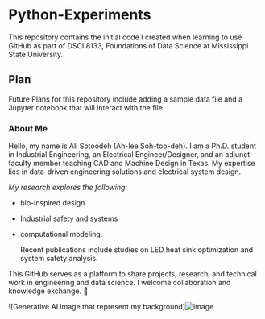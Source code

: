 # **Python-Experiments**
This repository contains the initial code I created when learning to use GitHub as part of DSCI 8133, Foundations of Data Science at 
Mississippi State University.

## **Plan**
Future Plans for this repository include adding a sample data file and a Jupyter notebook that will interact with the file. 

### **About Me**
Hello, my name is Ali Sotoodeh (Ah-lee Soh-too-deh). I am a Ph.D. student in Industrial Engineering, an Electrical Engineer/Designer, 
and an adjunct faculty member teaching CAD and Machine Design in Texas. My expertise lies in data-driven engineering solutions and electrical system design.

*My research explores the following:*
* bio-inspired design
* Industrial safety and systems
* computational modeling.

  Recent publications include studies on LED heat sink optimization and system safety analysis.

This GitHub serves as a platform to share projects, research, and technical work in engineering and data science. I welcome collaboration and knowledge exchange. 🚀


![Generative AI image that represent my background]![image](https://github.com/user-attachments/assets/11764904-a3e9-45cc-afd3-b8f7b73e5b17)


